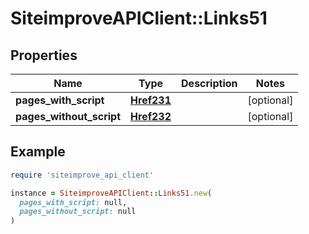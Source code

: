 # SiteimproveAPIClient::Links51

## Properties

| Name | Type | Description | Notes |
| ---- | ---- | ----------- | ----- |
| **pages_with_script** | [**Href231**](Href231.md) |  | [optional] |
| **pages_without_script** | [**Href232**](Href232.md) |  | [optional] |

## Example

```ruby
require 'siteimprove_api_client'

instance = SiteimproveAPIClient::Links51.new(
  pages_with_script: null,
  pages_without_script: null
)
```

